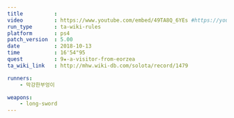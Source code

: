 ```yaml
---
title          :
video          : https://www.youtube.com/embed/49TA8Q_6YEs #https://youtu.be/49TA8Q_6YEs
run_type       : ta-wiki-rules
platform       : ps4
patch_version  : 5.00
date           : 2018-10-13
time           : 16'54"95
quest          : 9★-a-visitor-from-eorzea
ta_wiki_link   : http://mhw.wiki-db.com/solota/record/1479

runners:
    - 막강한부엉이

weapons:
    - long-sword
---
```

